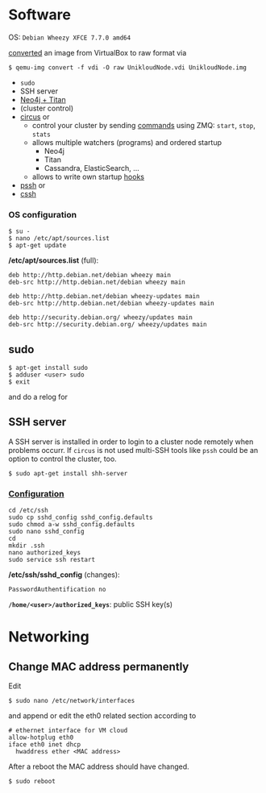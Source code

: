 # Software
OS: `Debian Wheezy XFCE 7.7.0 amd64`

[converted](http://docs.openstack.org/image-guide/content/ch_converting.html) an image from VirtualBox to raw format via

    $ qemu-img convert -f vdi -O raw UnikloudNode.vdi UnikloudNode.img

* `sudo`
* SSH server
* [Neo4j + Titan](cluster-setup.md)
* (cluster control)
 * [circus](http://circus.readthedocs.org/en/0.11.1/) or
   * control your cluster by sending [commands](http://circus.readthedocs.org/en/0.11.1/for-ops/commands/) using ZMQ: `start`, `stop`, `stats`
   * allows multiple watchers (programs) and ordered startup
     * Neo4j
     * Titan
     * Cassandra, ElasticSearch, ...
   * allows to write own startup [hooks](http://circus.readthedocs.org/en/0.11.1/for-devs/writing-hooks/)
 * [pssh](http://www.theether.org/pssh/) or
 * [cssh](https://github.com/duncs/clusterssh)

### OS configuration

    $ su -
    $ nano /etc/apt/sources.list
    $ apt-get update

**/etc/apt/sources.list** (full):

    deb http://http.debian.net/debian wheezy main
    deb-src http://http.debian.net/debian wheezy main
    
    deb http://http.debian.net/debian wheezy-updates main
    deb-src http://http.debian.net/debian wheezy-updates main
    
    deb http://security.debian.org/ wheezy/updates main
    deb-src http://security.debian.org/ wheezy/updates main

## sudo

    $ apt-get install sudo
    $ adduser <user> sudo
    $ exit

and do a relog for <user>

## SSH server
A SSH server is installed in order to login to a cluster node remotely when problems occurr. If `circus` is not used multi-SSH tools like `pssh` could be an option to control the cluster, too.

    $ sudo apt-get install shh-server

### [Configuration](https://help.ubuntu.com/community/SSH/OpenSSH/Configuring)

    cd /etc/ssh
    sudo cp sshd_config sshd_config.defaults
    sudo chmod a-w sshd_config.defaults
    sudo nano sshd_config
    cd
    mkdir .ssh
    nano authorized_keys
    sudo service ssh restart
    
**/etc/ssh/sshd_config** (changes):

    PasswordAuthentification no

**`/home/<user>/authorized_keys`**: public SSH key(s)

# Networking

## Change MAC address permanently
Edit

    $ sudo nano /etc/network/interfaces

and append or edit the eth0 related section according to

    # ethernet interface for VM cloud
    allow-hotplug eth0
    iface eth0 inet dhcp
      hwaddress ether <MAC address>

After a reboot the MAC address should have changed.

    $ sudo reboot
